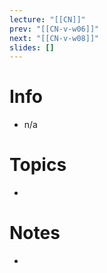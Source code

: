 ```yaml
---
lecture: "[[CN]]"
prev: "[[CN-v-w06]]"
next: "[[CN-v-w08]]"
slides: []
---
```



# Info
- n/a


# Topics
- 

# Notes
- 